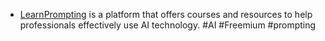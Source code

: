 - [LearnPrompting](https://learnprompting.org/) is a platform that offers courses and resources to help professionals effectively use AI technology. #AI #Freemium #prompting